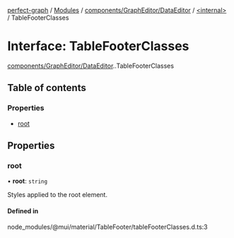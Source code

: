 [perfect-graph](../README.md) / [Modules](../modules.md) / [components/GraphEditor/DataEditor](../modules/components_GraphEditor_DataEditor.md) / [<internal\>](../modules/components_GraphEditor_DataEditor._internal_.md) / TableFooterClasses

# Interface: TableFooterClasses

[components/GraphEditor/DataEditor](../modules/components_GraphEditor_DataEditor.md).[<internal>](../modules/components_GraphEditor_DataEditor._internal_.md).TableFooterClasses

## Table of contents

### Properties

- [root](components_GraphEditor_DataEditor._internal_.TableFooterClasses.md#root)

## Properties

### root

• **root**: `string`

Styles applied to the root element.

#### Defined in

node_modules/@mui/material/TableFooter/tableFooterClasses.d.ts:3
